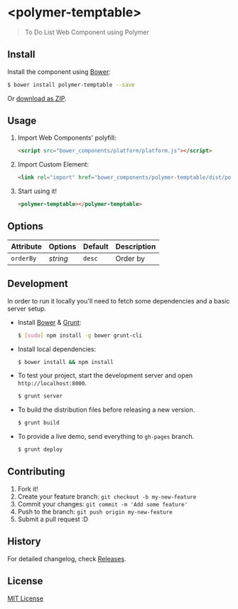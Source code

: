 # &lt;polymer-temptable&gt;

> To Do List Web Component using Polymer

## Install

Install the component using [Bower](http://bower.io/):

```sh
$ bower install polymer-temptable --save
```

Or [download as ZIP](https://github.com/jordifebrer/polymer-temptable/archive/master.zip).

## Usage

1. Import Web Components' polyfill:

    ```html
    <script src="bower_components/platform/platform.js"></script>
    ```

2. Import Custom Element:

    ```html
    <link rel="import" href="bower_components/polymer-temptable/dist/polymer-temptable.html">
    ```

3. Start using it!

    ```html
    <polymer-temptable></polymer-temptable>
    ```

## Options

Attribute      | Options     | Default      | Description
---            | ---         | ---          | ---
`orderBy`      | *string*    | `desc`       | Order by

## Development

In order to run it locally you'll need to fetch some dependencies and a basic server setup.

* Install [Bower](http://bower.io/) & [Grunt](http://gruntjs.com/):

    ```sh
    $ [sudo] npm install -g bower grunt-cli
    ```

* Install local dependencies:

    ```sh
    $ bower install && npm install
    ```

* To test your project, start the development server and open `http://localhost:8000`.

    ```sh
    $ grunt server
    ```

* To build the distribution files before releasing a new version.

    ```sh
    $ grunt build
    ```

* To provide a live demo, send everything to `gh-pages` branch.

    ```sh
    $ grunt deploy
    ```

## Contributing

1. Fork it!
2. Create your feature branch: `git checkout -b my-new-feature`
3. Commit your changes: `git commit -m 'Add some feature'`
4. Push to the branch: `git push origin my-new-feature`
5. Submit a pull request :D

## History

For detailed changelog, check [Releases](https://github.com/jordifebrer/polymer-temptable/releases).

## License

[MIT License](http://opensource.org/licenses/MIT)
